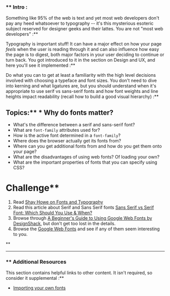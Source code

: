 ### ** Intro :
>
Something like 95% of the web is text and yet most web developers don't pay any heed whatsoever to typography -- it's this mysterious esoteric subject reserved for designer geeks and their lattes.  You are not "most web developers" :**

Typography is important stuff!  It can have a major effect on how your page *feels* when the user is reading through it and can also influence how easy the page is to digest, both major factors in your user deciding to continue or turn back.  You got introduced to it in the section on Design and UX, and here you'll see it implemented :**

Do what you can to get at least a familiarity with the high level decisions involved with choosing a typeface and font sizes.  You don't need to dive into kerning and what ligatures are, but you should understand when it's appropriate to use serif vs sans-serif fonts and how font weights and line heights impact readability (recall how to build a good visual hierarchy) :**

## Topics:** * Why do fonts matter?
* What's the difference between a serif and sans-serif font?
* What are `font-family` attributes used for?
* How is the active font determined in a `font-family`?
* Where does the browser actually get its fonts from?
* Where can you get additional fonts from and how do you get them onto your page?
* What are the disadvantages of using web fonts? Of loading your own?
* What are the important properties of fonts that you can specify using CSS?
# Challenge** <div class="lesson-content__panel" markdown="1">
1. Read [Shay Howe on Fonts and Typography](http://learn.shayhowe.com/html-css/typography)
2. Read this article about Serif and Sans Serif fonts [Sans Serif vs Serif Font: Which Should You Use & When?](https://www.impactplus.com/blog/sans-serif-vs-serif-font-which-should-you-use-when)
3. Browse through [A Beginner's Guide to Using Google Web Fonts by DesignShack](http://designshack.net/articles/css/a-beginners-guide-to-using-google-web-fonts/), but don't get too lost in the details.
4. Browse the [Google Web Fonts](http://www.google.com/fonts) and see if any of them seem interesting to you.
</div>** 

---


### ** Additional Resources
This section contains helpful links to other content. It isn't required, so consider it supplemental :**



* [Importing your own fonts](http://www.html5rocks.com/en/tutorials/webfonts/quick/)
